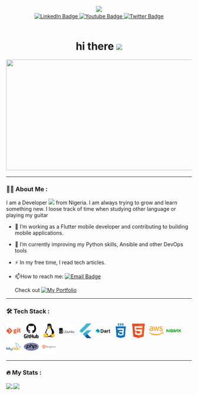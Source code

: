 <div id="header" align="center">
  <img src="https://media.giphy.com/media/M9gbBd9nbDrOTu1Mqx/giphy.gif" width="100"/>


<div id="badges">
  <a href="your-linkedin-URL">
    <img src="https://img.shields.io/badge/LinkedIn-blue?style=for-the-badge&logo=linkedin&logoColor=white" alt="LinkedIn Badge"/>
  </a>
  <a href="your-youtube-URL">
    <img src="https://img.shields.io/badge/YouTube-red?style=for-the-badge&logo=youtube&logoColor=white" alt="Youtube Badge"/>
  </a>
  <a href="your-twitter-URL">
    <img src="https://img.shields.io/badge/Twitter-blue?style=for-the-badge&logo=twitter&logoColor=white" alt="Twitter Badge"/>
  </a>
</div>
  
 <img src="https://komarev.com/ghpvc/?username=emperorKez&style=flat-square&color=blue" alt=""/> 
<h1>
  hi there
  <img src="https://media.giphy.com/media/hvRJCLFzcasrR4ia7z/giphy.gif" width="30px"/>
</h1>

</div>

<div align="center">
  <img src="https://media.giphy.com/media/dWesBcTLavkZuG35MI/giphy.gif" width="600" height="300"/>
</div>

---

### :man_technologist: About Me :
I am a Developer <img src="https://media.giphy.com/media/WUlplcMpOCEmTGBtBW/giphy.gif" width="30"> from Nigeria. I am always trying to grow and learn something new. I loose track of time when studying other language or playing my guitar

- :telescope: I’m working as a Flutter mobile developer and contributing to building mobile applications.

- :seedling: I’m currently improving my Python skills, Ansible and other DevOps tools

- :zap: In my free time, I read tech articles.

- :mailbox:How to reach me: <a href="mailto:mcduffde3ple@yahoo.com"><img src="https://img.shields.io/badge/email-blue?style=for-the-badge&logo=gmail&logoColor=white" alt="Email Badge"/>
  </a>
  
  
  
  Check  out <a href="https://emperorkez.github.io"> <img src="https://img.shields.io/badge/-My%20Portfolio-brightgreen"  alt="My Portfolio"/> </a>


---

### :hammer_and_wrench: Tech Stack :
<div>
  <img src="https://github.com/devicons/devicon/blob/master/icons/git/git-plain-wordmark.svg" title="Git" alt="git" height="40"/>&nbsp;
  <img src="https://github.com/devicons/devicon/blob/master/icons/github/github-original-wordmark.svg" title="Github" alt="Github" height="40"/>&nbsp;
  <img src="https://github.com/devicons/devicon/blob/master/icons/linux/linux-original.svg" title="Linux" alt="Linux" height="40"/>&nbsp;
  <img src="https://github.com/devicons/devicon/blob/master/icons/ubuntu/ubuntu-plain-wordmark.svg" title="Ubuntu" alt="Ubuntu" height="40"/> &nbsp; 
  <img src="https://github.com/devicons/devicon/blob/master/icons/flutter/flutter-original.svg" title="Flutter" alt="Flutter" height="40"/>&nbsp;
  <img src="https://github.com/devicons/devicon/blob/master/icons/dart/dart-original-wordmark.svg" title="Dart" alt="Dart " width="40" height="40"/>&nbsp;
  <img src="https://github.com/devicons/devicon/blob/master/icons/css3/css3-plain-wordmark.svg"  title="CSS3" alt="CSS" height="40"/>&nbsp;
  <img src="https://github.com/devicons/devicon/blob/master/icons/html5/html5-original.svg" title="HTML5" alt="HTML" " height="40"/>&nbsp;
  <img src="https://github.com/devicons/devicon/blob/master/icons/amazonwebservices/amazonwebservices-plain-wordmark.svg" title="AWS" alt="AWS" height="40"/>&nbsp;
  <img src="https://github.com/devicons/devicon/blob/master/icons/nginx/nginx-original.svg" title="Nginx" alt="Nginx" height="40"/>&nbsp;
  <img src="https://github.com/devicons/devicon/blob/master/icons/mysql/mysql-original-wordmark.svg" title="Mysql" alt="Mysql" height="40"/>&nbsp;
  <img src="https://github.com/devicons/devicon/blob/master/icons/php/php-original.svg" title="PHP"  alt="PHP" width="40" height="40"/>&nbsp;
 <img src="https://github.com/devicons/devicon/blob/master/icons/magento/magento-original-wordmark.svg" title="Magento" alt="magento" height="40"/>
  

  
</div>

---

### :fire: My Stats :

<a href="https://github.com/emperorKez">
  <img align="center" src="https://github-readme-stats.vercel.app/api?username=emperorKez&layout=compact&show_icons=true&theme=prussian" />
</a>
 <a href="https://github.com/emperorKez">
  <img align="center" src="https://github-readme-stats.vercel.app/api/top-langs/?username=emperorKez&layout=compact&show_icons=true&theme=prussian" />
</a> 
<!--
**emperorKez/emperorKez** is a ✨ _special_ ✨ repository because its `README.md` (this file) appears on your GitHub profile.

Here are some ideas to get you started:

- 🔭 I’m currently working on ...
- 🌱 I’m currently learning ...
- 👯 I’m looking to collaborate on ...
- 🤔 I’m looking for help with ...
- 💬 Ask me about ...
- 📫 How to reach me: ...
- 😄 Pronouns: ...
- ⚡ Fun fact: ...
-->
  [![GitHub Streak](http://github-readme-streak-stats.herokuapp.com?user=emperorKez&theme=prussian&hide_border=true&border_radius=10)](https://git.io/streak-stats) -

[![Top Langs](https://github-readme-stats.vercel.app/api/top-langs/?username=emperorKez)](https://github.com/anuraghazra/github-readme-stats)

[![Anurag's GitHub stats](https://github-readme-stats.vercel.app/api?username=emperorKez&layout=compact&show_icons=true&theme=radical)](https://github.com/anuraghazra/github-readme-stats)

